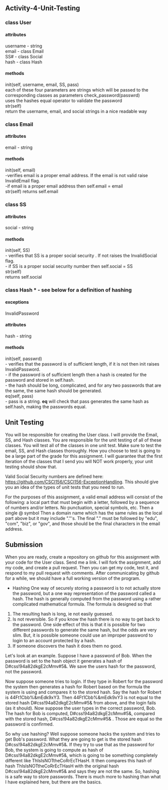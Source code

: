 ## Activity-4-Unit-Testing

### class User
#### attributes
username - string <br>
email - class Email <br>
SS# - class Social <br>
hash - class Hash <br>
#### methods
init(self, username, email, SS, pass) <br>
each of these four parameters are strings which will be passed to the corresponding classes as parameters
check_password(passwrd) <br>
   uses the hashes equal operator to validate the password<br>
str(self) <br>
   return the username, email, and social strings in a nice readable way
   
### class Email
#### attributes
email - string
#### methods
init(self, email) <br>
    -verifies email is a proper email address. If the email is not valid raise InvalidEmail flag. <br>
    -if email is a proper email address then self.email = email <br>
str(self)
    returns self.email
 
### class SS
#### attributes
social - string
#### methods
init(self, SS) <br>
    - verifies that SS is a proper social security . If not raises the InvalidSocial flag.<br>
    - if SS is a proper social security number then self.social = SS <br>
str(self) <br>
   returns self.social

### class Hash * - see below for a definition of hashing
#### exceptions
InvalidPassword
#### attributes
hash - string
#### methods
init(self, passwrd) <br>
    - verifies that the password is of sufficient length, if it is not then init raises InvalidPassword.<br>
    - if the password is of sufficient length then a hash is created for the password and stored in self.hash.<br>
    - the hash should be long, complicated, and for any two passwords that are the same, the same hash should be generated. <br>
eq(self, pass) <br>
    - pass is a string. __eq__ will check that pass generates the same hash as self.hash, making the passwords equal.
    
## Unit Testing
You will be responsible for creating the User class. I will provide the  Email, SS, and Hash classes. You are responsible for the unit testing of all of these classes. You will test all of the classes in one unit test. Make sure to test the email, SS, and Hash classes thoroughly. How you choose to test is going to be a large part of the grade for this assignment. I will guarantee that the first iteration of the classes that I send you will NOT work properly, your unit testing should show that.

Valid Social Security numbers are defined here: https://github.com/CSCI156/CSCI156-ExceptionHandling. This should give you an idea of the types of unit tests that you need to run.<br>

For the purposes of this assignment, a valid email address will consist of the following:
a local part that must begin with a letter, followed by a sequence of numbers and/or letters. No punctuation, special symbols, etc. Then a single @ symbol Then a domain name which has the same rules as the local part above but it may include "."'s.
The final "." must be followed by "edu", "com", "biz", or "gov", and those should be the final characters in the email address.

## Submission
When you are ready, create a repository on github for this assignment with your code for the User class. Send me a link. I will fork the assignment, add my code, and create a pull request. Then you can get my code, test it, and respond to my pull request with comments. After communicating by github for a while, we should have a full working version of the program.
       
* Hashing
One way of securely storing a password is to not actually store the password, but a one way representation of the password called a hash. The hash is generally computed from the password using a rather complicated mathematical formula. The formula is designed so that
1. The resulting hash is long, ie not easily guessed.
2. Is not reversible. So if you know the hash there is no way to get back to the password. One side effect of this is that it is
possible for two different passwords to generate the same hash, but the odds are very slim. But, it is possible someone could use an improper password to login to an account protected by a hash.
3. If someone discovers the hash it does them no good.

Let's look at an example. Suppose I have a password of Bob. When the password is set to the hash object it generates a hash of 
D#css!94a82dkgE2cMmv#5&. We save the users hash for the password, not the password.

Now suppose someone tries to login. If they type in Robert for the password the system then generates a hash for Robert based on 
the formula the system is using and compares it to the stored hash. Say the hash for Robert is 44Ft1Cbb%&mEdk9xY3. Then 44Ft1Cbb%&mEdk9xY3
is not equal to the stored hash D#css!94a82dkgE2cMmv#5& from above, and the login fails (as it should). Now suppose the user types
in the correct password, Bob. The hash for Bob is computed, D#css!94a82dkgE2cMmv#5&, compared with the stored hash, D#css!94a82dkgE2cMmv#5&
. Those are equal so the password is confirmed.

So why use hashing? Well suppose someone hacks the system and tries to get Bob's password. What they are going to get is the stored
hash D#css!94a82dkgE2cMmv#5&. If they try to use that as the password for Bob, the system is going to compute as hash of
D#css!94a82dkgE2cMmv#5&, which is going to be something completely different like ThIsIsNOTtheCoRrEcTHasH. It then compares this 
hash of hash ThIsIsNOTtheCoRrEcTHasH with the original hash D#css!94a82dkgE2cMmv#5& and says they are not the same. So, hashing is 
a safe way to store passwords. There is much more to hashing than what I have explained here, but there are the basics.




